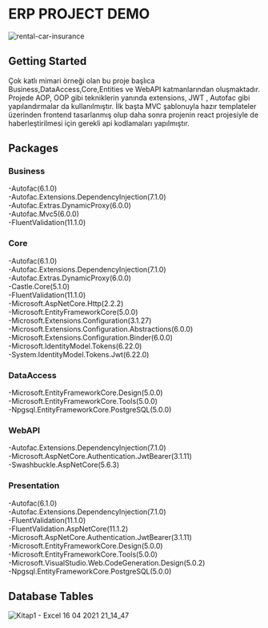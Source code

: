 # ERP PROJECT DEMO

![rental-car-insurance](https://www.eropa.com.tr/wp-content/uploads/2021/04/eropa-blog-banner-2.jpg)
## Getting Started

Çok katlı mimari örneği olan bu proje başlıca Business,DataAccess,Core,Entities ve WebAPI katmanlarından oluşmaktadır. Projede AOP, OOP gibi tekniklerin yanında extensions, JWT , Autofac gibi yapılandırmalar da kullanılmıştır. İlk başta MVC şablonuyla hazır templateler üzerinden frontend tasarlanmış olup daha sonra projenin react projesiyle de haberleştirilmesi için gerekli api kodlamaları yapılmıştır.

## Packages

### Business
-Autofac(6.1.0)<br/>
-Autofac.Extensions.DependencyInjection(7.1.0)<br/>
-Autofac.Extras.DynamicProxy(6.0.0)<br/>
-Autofac.Mvc5(6.0.0)<br/>
-FluentValidation(11.1.0)<br/>


### Core
-Autofac(6.1.0)<br/>
-Autofac.Extensions.DependencyInjection(7.1.0)<br/>
-Autofac.Extras.DynamicProxy(6.0.0)<br/>
-Castle.Core(5.1.0)<br/>
-FluentValidation(11.1.0)<br/>
-Microsoft.AspNetCore.Http(2.2.2)<br/>
-Microsoft.EntityFrameworkCore(5.0.0)<br/>
-Microsoft.Extensions.Configuration(3.1.27)<br/>
-Microsoft.Extensions.Configuration.Abstractions(6.0.0)<br/>
-Microsoft.Extensions.Configuration.Binder(6.0.0)<br/>
-Microsoft.IdentityModel.Tokens(6.22.0)<br/>
-System.IdentityModel.Tokens.Jwt(6.22.0)<br/>

### DataAccess
-Microsoft.EntityFrameworkCore.Design(5.0.0)<br/>
-Microsoft.EntityFrameworkCore.Tools(5.0.0)<br/>
-Npgsql.EntityFrameworkCore.PostgreSQL(5.0.0)<br/>

### WebAPI
-Autofac.Extensions.DependencyInjection(7.1.0)<br/>
-Microsoft.AspNetCore.Authentication.JwtBearer(3.1.11)<br/>
-Swashbuckle.AspNetCore(5.6.3)<br/>


### Presentation

-Autofac(6.1.0)<br/>
-Autofac.Extensions.DependencyInjection(7.1.0)<br/>
-FluentValidation(11.1.0)<br/>
-FluentValidation.AspNetCore(11.1.2)<br/>
-Microsoft.AspNetCore.Authentication.JwtBearer(3.1.11)<br/>
-Microsoft.EntityFrameworkCore.Design(5.0.0)<br/>
-Microsoft.EntityFrameworkCore.Tools(5.0.0)<br/>
-Microsoft.VisualStudio.Web.CodeGeneration.Design(5.0.2)<br/>
-Npgsql.EntityFrameworkCore.PostgreSQL(5.0.0)<br/>

## Database Tables

![Kitap1 - Excel 16 04 2021 21_14_47](https://user-images.githubusercontent.com/77458312/184836184-10c524d3-6897-4eef-a98a-61fafbcac0e6.png)


